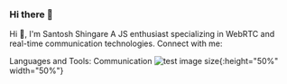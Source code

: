 ### Hi there 👋
Hi 👋, I'm Santosh Shingare
A JS enthusiast specializing in WebRTC and real-time communication technologies.
Connect with me:


Languages and Tools:
Communication
![test image size](https://user-images.githubusercontent.com/25181517/192107854-765620d7-f909-4953-a6da-36e1ef69eea6.png){:height="50%" width="50%"}

